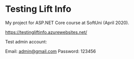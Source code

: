 # Testing Lift Info
My project for ASP.NET Core course at SoftUni (April 2020). 

https://testingliftinfo.azurewebsites.net/

Test admin account:

Email: admin@gmail.com
Password: 123456
